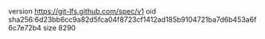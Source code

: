 version https://git-lfs.github.com/spec/v1
oid sha256:6d23bb6cc9a82d5fca04f8723cf1412ad185b9104721ba7d6b453a6f6c7e72b4
size 8290
